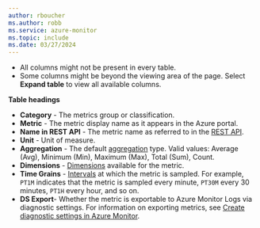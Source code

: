 ```yaml
---
author: rboucher
ms.author: robb
ms.service: azure-monitor
ms.topic: include
ms.date: 03/27/2024
---
```


- All columns might not be present in every table.
- Some columns might be beyond the viewing area of the page. Select **Expand table** to view all available columns.

**Table headings**
  
- **Category** - The metrics group or classification.
- **Metric** - The metric display name as it appears in the Azure portal.
- **Name in REST API** - The metric name as referred to in the [REST API](/azure/azure-monitor/essentials/rest-api-walkthrough).
- **Unit** - Unit of measure.
- **Aggregation** - The default [aggregation](/azure/azure-monitor/essentials/metrics-aggregation-explained) type. Valid values: Average (Avg), Minimum (Min), Maximum (Max), Total (Sum), Count.
- **Dimensions** - [Dimensions](/azure/azure-monitor/essentials/metrics-aggregation-explained#dimensions-splitting-and-filtering) available for the metric.
- **Time Grains** - [Intervals](/azure/azure-monitor/essentials/metrics-aggregation-explained#granularity) at which the metric is sampled. For example, `PT1M` indicates that the metric is sampled every minute, `PT30M` every 30 minutes, `PT1H` every hour, and so on.
- **DS Export**- Whether the metric is exportable to Azure Monitor Logs via diagnostic settings. For information on exporting metrics, see [Create diagnostic settings in Azure Monitor](/azure/azure-monitor/essentials/create-diagnostic-settings?tabs=portal).

